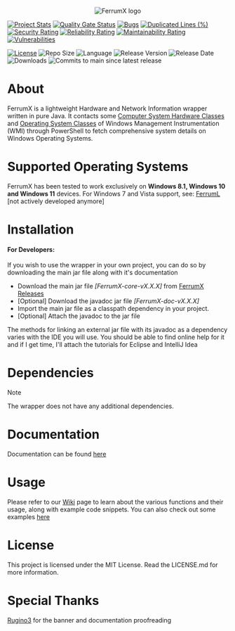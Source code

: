 <p align="center"> 
  <img src="https://github.com/Egg-03/FerrumX/assets/111327101/9aee9cdf-5213-401b-814d-a9738ee1a24c" alt="FerrumX logo">
</p>

[![Project Stats](https://openhub.net/p/FerrumX/widgets/project_thin_badge.gif)](https://openhub.net/p/FerrumX)
[![Quality Gate Status](https://sonarcloud.io/api/project_badges/measure?project=Egg-03_FerrumX&metric=alert_status)](https://sonarcloud.io/summary/new_code?id=Egg-03_FerrumX)
[![Bugs](https://sonarcloud.io/api/project_badges/measure?project=Egg-03_FerrumX&metric=bugs)](https://sonarcloud.io/summary/new_code?id=Egg-03_FerrumX)
[![Duplicated Lines (%)](https://sonarcloud.io/api/project_badges/measure?project=Egg-03_FerrumX&metric=duplicated_lines_density)](https://sonarcloud.io/summary/new_code?id=Egg-03_FerrumX)
[![Security Rating](https://sonarcloud.io/api/project_badges/measure?project=Egg-03_FerrumX&metric=security_rating)](https://sonarcloud.io/summary/new_code?id=Egg-03_FerrumX)
[![Reliability Rating](https://sonarcloud.io/api/project_badges/measure?project=Egg-03_FerrumX&metric=reliability_rating)](https://sonarcloud.io/summary/new_code?id=Egg-03_FerrumX)
[![Maintainability Rating](https://sonarcloud.io/api/project_badges/measure?project=Egg-03_FerrumX&metric=sqale_rating)](https://sonarcloud.io/summary/new_code?id=Egg-03_FerrumX)
[![Vulnerabilities](https://sonarcloud.io/api/project_badges/measure?project=Egg-03_FerrumX&metric=vulnerabilities)](https://sonarcloud.io/summary/new_code?id=Egg-03_FerrumX)

[![License](https://img.shields.io/github/license/Egg-03/FerrumX)](https://github.com/Egg-03/FerrumX/blob/main/LICENSE)
![Repo Size](https://img.shields.io/github/repo-size/Egg-03/FerrumX)
![Language](https://img.shields.io/github/languages/top/Egg-03/FerrumX)
![Release Version](https://img.shields.io/github/v/release/Egg-03/FerrumX)
![Release Date](https://img.shields.io/github/release-date/Egg-03/FerrumX)
![Downloads](https://img.shields.io/github/downloads/Egg-03/FerrumX/total)
![Commits to main since latest release](https://img.shields.io/github/commits-since/Egg-03/FerrumX/latest)

# About
FerrumX is a lightweight Hardware and Network Information wrapper written in pure Java. It contacts some [Computer System Hardware Classes](https://learn.microsoft.com/en-us/windows/win32/cimwin32prov/computer-system-hardware-classes) and [Operating System Classes](https://learn.microsoft.com/en-us/windows/win32/cimwin32prov/operating-system-classes) of Windows Management Instrumentation (WMI) through PowerShell to fetch comprehensive system details on Windows Operating Systems.

# Supported Operating Systems
FerrumX has been tested to work exclusively on <strong>Windows 8.1, Windows 10 and Windows 11</strong> devices.
For Windows 7 and Vista support, see: [FerrumL](https://github.com/Egg-03/FerrumL) [not actively developed anymore]

# Installation
<h4>For Developers:</h4>
If you wish to use the wrapper in your own project, you can do so by downloading the main jar file along with it's documentation


- Download the main jar file *[FerrumX-core-vX.X.X]* from [FerrumX Releases](https://github.com/Egg-03/FerrumX/releases)
- [Optional] Download the javadoc jar file *[FerrumX-doc-vX.X.X]*
- Import the main jar file as a classpath dependency in your project.
- [Optional] Attach the javadoc to the jar file

The methods for linking an external jar file with its javadoc as a dependency varies with the IDE you will use. You should be able to find online help for it and if I get time, I'll 
attach the tutorials for Eclipse and IntelliJ Idea


# Dependencies
> [!NOTE]
> The wrapper does not have any additional dependencies.

# Documentation
Documentation can be found [here](https://egg-03.github.io/FerrumX-Documentation/)

# Usage
Please refer to our [Wiki](https://github.com/Egg-03/FerrumX/wiki) page to learn about the various functions and their usage, along with example code snippets.
You can also check out some examples [here](https://github.com/Egg-03/FerrumX/tree/be360eeb6bbf1ca6e992d5d8fbb1e2109bfa6514/src/com/ferrumx/tests)

# License
This project is licensed under the MIT License. Read the LICENSE.md for more information.

# Special Thanks
[Rugino3](https://github.com/Soumil-Biswas) for the banner and documentation proofreading
